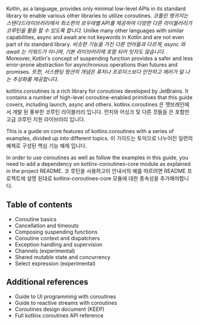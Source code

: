 Kotlin, as a language, provides only minimal low-level APIs in its standard library to enable various other libraries to utilize coroutines. 
_코틀린 랭귀지는 스탠다드라이브러리에서  최소한의 로우레벨 API를 제공하여 다양한 다른 라이블러리가 코루틴을 활용 할 수 있도록 합니다._ 
Unlike many other languages with similar capabilities, async and await are not keywords in Kotlin and are not even part of its standard library.
_비슷한 기능을 가진 다른 언어들과 다르게,  async 와 await 는 키워드가 아니며, 기본 라이브러리에 포함 되어 잇지도 않습니다._  
 Moreover, Kotlin's concept of suspending function provides a safer and less error-prone abstraction for asynchronous operations than futures and promises.
 _또한, 서스팬딩 펑션의 개념은 퓨처나 프로미스보다 안전하고 에러가 덜 나는 추상화를 제공합니다._ 
 
 
 kotlinx.coroutines is a rich library for coroutines developed by JetBrains. It contains a number of high-level coroutine-enabled primitives that this guide covers, including launch, async and others.
 kotlinx.coroutines 은 젯브레인에서 개발 된 풍부한 코루틴 라이블러리 입니다. 런치와 어싱크 및 다른 것들을 은 포함한 고급 코루틴 지원 라이브러리 입니다.
 
 This is a guide on core features of kotlinx.coroutines with a series of examples, divided up into different topics.
 이 가이드는 토익으로 나누어진 일련의 예제로 구성된 핵심 기능 예제 입니다. 
 
 In order to use coroutines as well as follow the examples in this guide, you need to add a dependency on kotlinx-coroutines-core module as explained in the project README.
 코 루틴을 사용하고이 안내서의 예를 따르려면 README 프로젝트에 설명 된대로 kotlinx-coroutines-core 모듈에 대한 종속성을 추가해야합니다.
 
 Table of contents
 ---
 - Coroutine basics
 - Cancellation and timeouts
 - Composing suspending functions
 - Coroutine context and dispatchers
 - Exception handling and supervision
 - Channels (experimental)
 - Shared mutable state and concurrency
 - Select expression (experimental)
 
 Additional references
 ---
 - Guide to UI programming with coroutines
 - Guide to reactive streams with coroutines
 - Coroutines design document (KEEP)
 - Full kotlinx.coroutines API reference